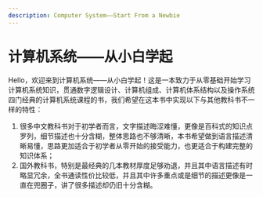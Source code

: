 ```yaml
---
description: Computer System——Start From a Newbie
---
```


# 计算机系统——从小白学起

Hello，欢迎来到计算机系统——从小白学起！这是一本致力于从零基础开始学习计算机系统知识，贯通数字逻辑设计、计算机组成、计算机体系结构以及操作系统四门经典的计算机系统课程的书，我们希望在这本书中实现以下与其他教科书不一样的特性：

1. 很多中文教科书对于初学者而言，文字描述晦涩难懂，更像是百科式的知识点罗列，细节描述也十分含糊，整体思路也不够清晰，本书希望做到语言描述清晰易懂，思路更加适合于初学者从零开始的接受能力，也更适合于构建完整的知识体系；
2. 国外教科书，特别是最经典的几本教材厚度足够劝退，并且其中语言描述有时略显冗余，全书通读性价比较低，并且其中许多重点或是细节的描述更像是一直在兜圈子，讲了很多描述却仍旧十分含糊。
